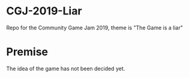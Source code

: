 # CGJ-2019-Liar
Repo for the Community Game Jam 2019, theme is "The Game is a liar"

# Premise
The idea of the game has not been decided yet.
